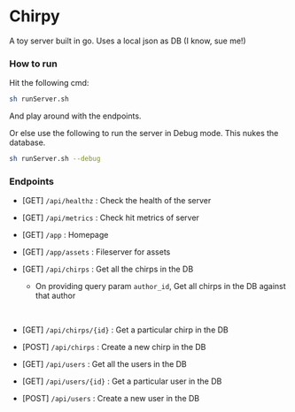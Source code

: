 # Chirpy

A toy server built in go. Uses a local json as DB (I know, sue me!)

### How to run

Hit the following cmd:

```sh
sh runServer.sh
```

And play around with the endpoints.
<br/>

Or else use the following to run the server in Debug mode. This nukes the database.

```sh
sh runServer.sh --debug
```

### Endpoints

- [GET] `/api/healthz` : Check the health of the server

- [GET] `/api/metrics` : Check hit metrics of server

- [GET] `/app` : Homepage

- [GET] `/app/assets` : Fileserver for assets

- [GET] `/api/chirps` : Get all the chirps in the DB
  - On providing query param `author_id`, Get all chirps in the DB against that author

<br />

- [GET] `/api/chirps/{id}` : Get a particular chirp in the DB

- [POST] `/api/chirps` : Create a new chirp in the DB

- [GET] `/api/users` : Get all the users in the DB

- [GET] `/api/users/{id}` : Get a particular user in the DB

- [POST] `/api/users` : Create a new user in the DB
